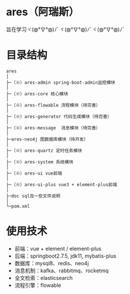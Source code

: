 # ares（阿瑞斯）

旨在学习ヾ(◍°∇°◍)ﾉﾞヾ(◍°∇°◍)ﾉﾞヾ(◍°∇°◍)ﾉﾞ

# 目录结构

```
ares
│
├─（※）ares-admin spring-boot-admin监控模块
│
├─（※）ares-core 核心模块
│
├─（※）ares-flowable 流程模块（待完善）
│
├─（※）ares-generator 代码生成模块（待完善）
│
├─（※）ares-message  消息模块（待完善）
│
├─ares-neo4j 图数据库模块（待开发）
│
├─（※）ares-quartz 定时任务模块
│
├─（※）ares-system 系统模块
│
├─（※）ares-ui vue前端 
│
├─（※）ares-ui-plus vue3 + element-plus前端 
│
├─doc sql及一些文件说明
│
└─pom.xml

```

# 使用技术

- 前端：vue + element / element-plus
- 后端：springboot2.7.5, jdk11, mybatis-plus
- 数据库：mysql8、redis、neo4j
- 消息机制：kafka、rabbitmq、rocketmq
- 全文检索：elasticsearch
- 流程引擎：flowable

